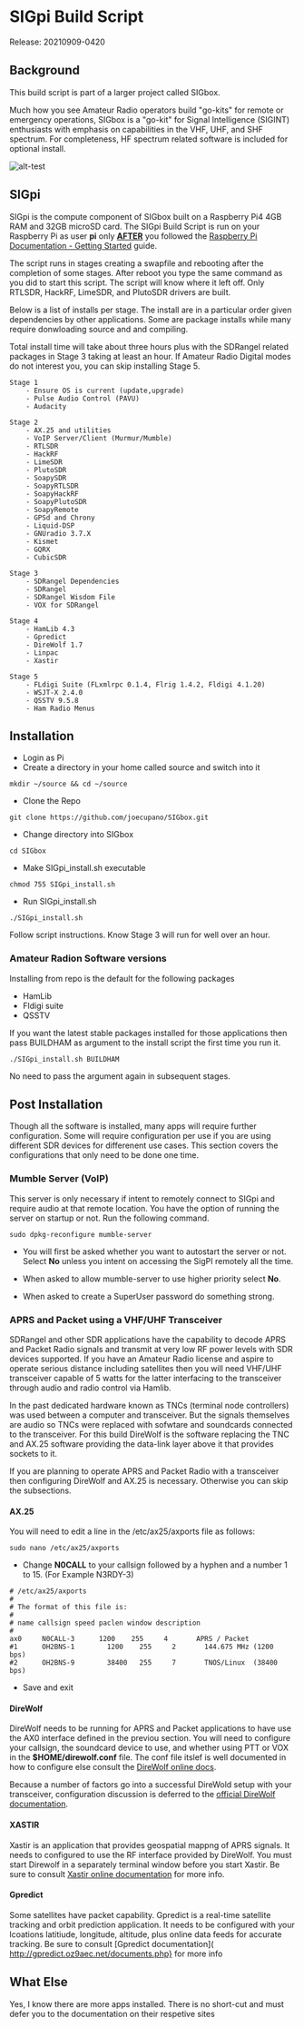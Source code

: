 # SIGpi Build Script

Release: 20210909-0420

## Background

This build script is part of a larger project called SIGbox. 

Much how you see Amateur Radio operators build "go-kits" for remote or emergency operations, SIGbox is a "go-kit" for Signal Intelligence (SIGINT) enthusiasts with emphasis on capabilities in the VHF, UHF, and SHF spectrum. For completeness, HF spectrum related software is included for optional install.

![alt-test](https://github.com/joecupano/SIGbox/blob/main/SIGbox_architecture.png)

## SIGpi

SIGpi is the compute component of SIGbox built on a Raspberry Pi4 4GB RAM and 32GB microSD card. The SIGpi Build Script is run on your Raspberry Pi as user **pi** only **<u>AFTER</u>** you followed the [Raspberry Pi Documentation - Getting Started](https://www.raspberrypi.org/documentation/computers/getting-started.html) guide.

The script runs in stages creating a swapfile and rebooting after the completion of some stages. After reboot you type the same command as you did to start this script. The script will know where it left off. Only RTLSDR, HackRF, LimeSDR, and PlutoSDR drivers are built.

Below is a list of installs per stage. The install are in a particular order given dependencies by other applications. Some are package installs while many require donwloading source and and compiling.

Total install time will take about three hours plus with the SDRangel related packages in Stage 3 taking at least an hour. If Amateur Radio Digital modes do not interest you, you can skip installing Stage 5.

```
Stage 1
	- Ensure OS is current (update,upgrade)
	- Pulse Audio Control (PAVU)
	- Audacity

Stage 2
	- AX.25 and utilities
	- VoIP Server/Client (Murmur/Mumble)
	- RTLSDR
	- HackRF
	- LimeSDR
	- PlutoSDR
	- SoapySDR
	- SoapyRTLSDR
	- SoapyHackRF
	- SoapyPlutoSDR
	- SoapyRemote
	- GPSd and Chrony
	- Liquid-DSP
	- GNUradio 3.7.X
	- Kismet
	- GQRX
	- CubicSDR

Stage 3
	- SDRangel Dependencies
	- SDRangel
	- SDRangel Wisdom File
	- VOX for SDRangel

Stage 4
	- HamLib 4.3
	- Gpredict
	- DireWolf 1.7
	- Linpac
	- Xastir

Stage 5
	- FLdigi Suite (FLxmlrpc 0.1.4, Flrig 1.4.2, Fldigi 4.1.20)
	- WSJT-X 2.4.0
	- QSSTV 9.5.8
	- Ham Radio Menus

```

## Installation

- Login as Pi
- Create a directory in your home called source and switch into it

```
mkdir ~/source && cd ~/source
```
- Clone the Repo

```
git clone https://github.com/joecupano/SIGbox.git
```

- Change directory into SIGbox

```
cd SIGbox
```

- Make SIGpi_install.sh executable

```
chmod 755 SIGpi_install.sh
```

- Run SIGpi_install.sh

```
./SIGpi_install.sh
```

Follow script instructions. Know Stage 3 will run for well over an hour.

### Amateur Radion Software versions

Installing from repo is the default for the following packages

- HamLib
- Fldigi suite
- QSSTV

If you want the latest stable packages installed for those applications then pass BUILDHAM as argument to the install script the first time you run it.

```
./SIGpi_install.sh BUILDHAM
```
No need to pass the argument again in subsequent stages.

## Post Installation

Though all the software is installed, many apps will require further configuration. Some will require configuration per use if you are using different SDR devices for differenent use cases. This section covers the configurations that only need to be done one time.

### Mumble Server (VoIP)

This server is only necessary if intent to remotely connect to SIGpi and require audio at that remote location. You have the option of running the server on startup or not. Run the following command. 

```
sudo dpkg-reconfigure mumble-server
```

- You will first be asked whether you want to autostart the server or not. Select **No** unless you intent on accessing the SigPI remotely all the time.

- When asked to allow mumble-server to use higher priority select **No**.

- When asked to create a SuperUser password do something strong.

### APRS and Packet using a VHF/UHF Transceiver

SDRangel and other SDR applications have the capability to decode APRS and Packet Radio signals and transmit at very low RF power levels with SDR devices supported. If you have an Amateur Radio license and aspire to operate serious distance including satellites then you will need VHF/UHF transceiver capable of 5 watts for the latter interfacing to the transceiver through audio and radio control via Hamlib.

In the past dedicated hardware known as TNCs (terminal node controllers) was used between a computer and transceiver. But the signals themselves are audio so TNCs were replaced with sofwtare and soundcards connected to the transceiver. For this build DireWolf is the software replacing the TNC and AX.25 software providing the data-link layer above it that provides sockets to it.

If you are planning to operate APRS and Packet Radio with a transceiver then configuring DireWolf and AX.25 is necessary. Otherwise you can skip the subsections. 

#### AX.25

You will need to edit a line in the /etc/ax25/axports file as follows:

```
sudo nano /etc/ax25/axports
```

- Change **N0CALL** to your callsign followed by a hyphen and a number 1 to 15. (For Example  N3RDY-3)

```
# /etc/ax25/axports
#
# The format of this file is:
#
# name callsign speed paclen window description
#
ax0     N0CALL-3      1200    255     4       APRS / Packet
#1      OH2BNS-1        1200    255     2       144.675 MHz (1200  bps)
#2      OH2BNS-9        38400   255     7       TNOS/Linux  (38400 bps)
```

- Save and exit

#### DireWolf

DireWolf needs to be running for APRS and Packet applications to have use the AX0 interface defined in the previou section. You will need to configure your
callsign, the soundcard device to use, and whether using PTT or VOX in the **$HOME/direwolf.conf** file. The conf file itslef is well documented in how to configure else consult the [DireWolf online docs](https://github.com/wb2osz/direwolf/tree/master/doc).

Because a number of factors go into a successful DireWold setup with your transceiver, configuration discussion is deferred to the [official DireWolf documentation](https://github.com/wb2osz/direwolf/tree/master/doc).

#### XASTIR
Xastir is an application that provides geospatial mappng of APRS signals. It needs to configured to use the RF interface provided by DireWolf. You must start Direwolf in a separately terminal window before you start Xastir. Be sure to consult [Xastir online documentation](https://xastir.org/index.php/Main_Page) for more info.

#### Gpredict
Some satellites have packet capability. Gpredict is a real-time satellite tracking and orbit prediction application. It needs to be configured with your lcoations latitiude, longitude, altitude, plus online data feeds for accurate tracking. Be sure to consult [Gpredict documentation]( http://gpredict.oz9aec.net/documents.php} for more info


## What Else
Yes, I know there are more apps installed. There is no short-cut and must defer you to the  documentation on their respetive sites


